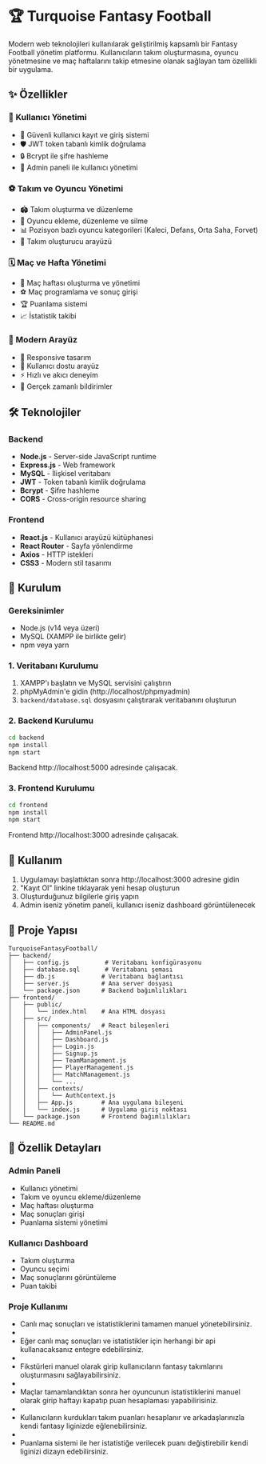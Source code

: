 # 🏆 Turquoise Fantasy Football

Modern web teknolojileri kullanılarak geliştirilmiş kapsamlı bir Fantasy Football yönetim platformu. Kullanıcıların takım oluşturmasına, oyuncu yönetmesine ve maç haftalarını takip etmesine olanak sağlayan tam özellikli bir uygulama.

## ✨ Özellikler

### 👥 Kullanıcı Yönetimi
- 🔐 Güvenli kullanıcı kayıt ve giriş sistemi
- 🛡️ JWT token tabanlı kimlik doğrulama
- 🔒 Bcrypt ile şifre hashleme
- 👑 Admin paneli ile kullanıcı yönetimi

### ⚽ Takım ve Oyuncu Yönetimi
- 🏟️ Takım oluşturma ve düzenleme
- 👤 Oyuncu ekleme, düzenleme ve silme
- 📊 Pozisyon bazlı oyuncu kategorileri (Kaleci, Defans, Orta Saha, Forvet)
- 🎯 Takım oluşturucu arayüzü

### 🗓️ Maç ve Hafta Yönetimi
- 📅 Maç haftası oluşturma ve yönetimi
- ⚽ Maç programlama ve sonuç girişi
- 🏆 Puanlama sistemi
- 📈 İstatistik takibi

### 🎨 Modern Arayüz
- 📱 Responsive tasarım
- 🎯 Kullanıcı dostu arayüz
- ⚡ Hızlı ve akıcı deneyim
- 🔔 Gerçek zamanlı bildirimler


## 🛠️ Teknolojiler

### Backend
- **Node.js** - Server-side JavaScript runtime
- **Express.js** - Web framework
- **MySQL** - İlişkisel veritabanı
- **JWT** - Token tabanlı kimlik doğrulama
- **Bcrypt** - Şifre hashleme
- **CORS** - Cross-origin resource sharing

### Frontend
- **React.js** - Kullanıcı arayüzü kütüphanesi
- **React Router** - Sayfa yönlendirme
- **Axios** - HTTP istekleri
- **CSS3** - Modern stil tasarımı

## 🚀 Kurulum

### Gereksinimler
- Node.js (v14 veya üzeri)
- MySQL (XAMPP ile birlikte gelir)
- npm veya yarn

### 1. Veritabanı Kurulumu
1. XAMPP'ı başlatın ve MySQL servisini çalıştırın
2. phpMyAdmin'e gidin (http://localhost/phpmyadmin)
3. `backend/database.sql` dosyasını çalıştırarak veritabanını oluşturun

### 2. Backend Kurulumu
```bash
cd backend
npm install
npm start
```
Backend http://localhost:5000 adresinde çalışacak.

### 3. Frontend Kurulumu
```bash
cd frontend
npm install
npm start
```
Frontend http://localhost:3000 adresinde çalışacak.

## 📖 Kullanım

1. Uygulamayı başlattıktan sonra http://localhost:3000 adresine gidin
2. "Kayıt Ol" linkine tıklayarak yeni hesap oluşturun
3. Oluşturduğunuz bilgilerle giriş yapın
4. Admin iseniz yönetim paneli, kullanıcı iseniz dashboard görüntülenecek

## 📁 Proje Yapısı

```
TurquoiseFantasyFootball/
├── backend/
│   ├── config.js          # Veritabanı konfigürasyonu
│   ├── database.sql       # Veritabanı şeması
│   ├── db.js             # Veritabanı bağlantısı
│   ├── server.js         # Ana server dosyası
│   └── package.json      # Backend bağımlılıkları
├── frontend/
│   ├── public/
│   │   └── index.html    # Ana HTML dosyası
│   ├── src/
│   │   ├── components/   # React bileşenleri
│   │   │   ├── AdminPanel.js
│   │   │   ├── Dashboard.js
│   │   │   ├── Login.js
│   │   │   ├── Signup.js
│   │   │   ├── TeamManagement.js
│   │   │   ├── PlayerManagement.js
│   │   │   ├── MatchManagement.js
│   │   │   └── ...
│   │   ├── contexts/
│   │   │   └── AuthContext.js
│   │   ├── App.js        # Ana uygulama bileşeni
│   │   └── index.js      # Uygulama giriş noktası
│   └── package.json      # Frontend bağımlılıkları
└── README.md
```

## 🎯 Özellik Detayları

### Admin Paneli
- Kullanıcı yönetimi
- Takım ve oyuncu ekleme/düzenleme
- Maç haftası oluşturma
- Maç sonuçları girişi
- Puanlama sistemi yönetimi

### Kullanıcı Dashboard
- Takım oluşturma
- Oyuncu seçimi
- Maç sonuçlarını görüntüleme
- Puan takibi



### Proje Kullanımı
- Canlı maç sonuçları ve istatistiklerini tamamen manuel yönetebilirsiniz.
- 
- Eğer canlı maç sonuçları ve istatistikler için herhangi bir api kullanacaksanız entegre edebilirsiniz.
- 
- Fikstürleri manuel olarak girip kullanıcıların fantasy takımlarını oluşturmasını sağlayabilirsiniz.
- 
- Maçlar tamamlandıktan sonra her oyuncunun istatistiklerini manuel olarak girip haftayı kapatıp puan hesaplaması yapabilirisiniz.
- 
- Kullanıcıların kurdukları takım puanları hesaplanır ve arkadaşlarınızla kendi fantasy liginizde eğlenebilirsiniz.
- 
- Puanlama sistemi ile her istatistiğe verilecek puanı değiştirebilir kendi liginizi dizayn edebilirsiniz.
